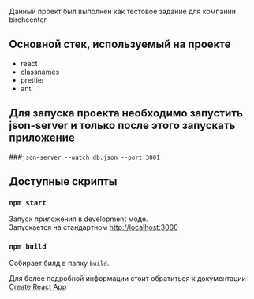 Данный проект был выполнен как тестовое задание для компании birchcenter

## Основной стек, используемый на проекте

- react
- classnames
- prettier
- ant

## Для запуска проекта необходимо запустить json-server и только после этого запускать приложение

###`json-server --watch db.json --port 3001`

## Доступные скрипты

### `npm start`

Запуск приложения в development моде.\
Запускается на стандартном [http://localhost:3000](http://localhost:3000)

### `npm build`

Собирает билд в папку `build`.

Для более подробной информации стоит обратиться к документации [Create React App](https://create-react-app.dev)
